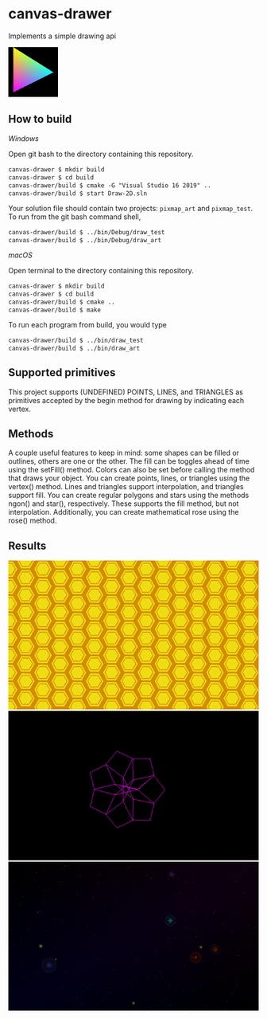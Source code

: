 # canvas-drawer

Implements a simple drawing api

![Alt text](/images/triangle.png?raw=true)

## How to build

*Windows*

Open git bash to the directory containing this repository.

```
canvas-drawer $ mkdir build
canvas-drawer $ cd build
canvas-drawer/build $ cmake -G "Visual Studio 16 2019" ..
canvas-drawer/build $ start Draw-2D.sln
```

Your solution file should contain two projects: `pixmap_art` and `pixmap_test`.
To run from the git bash command shell, 

```
canvas-drawer/build $ ../bin/Debug/draw_test
canvas-drawer/build $ ../bin/Debug/draw_art
```

*macOS*

Open terminal to the directory containing this repository.

```
canvas-drawer $ mkdir build
canvas-drawer $ cd build
canvas-drawer/build $ cmake ..
canvas-drawer/build $ make
```

To run each program from build, you would type

```
canvas-drawer/build $ ../bin/draw_test
canvas-drawer/build $ ../bin/draw_art
```

## Supported primitives

This project supports (UNDEFINED) POINTS, LINES, and TRIANGLES as primitives accepted by the begin method for drawing by indicating each vertex.

## Methods
A couple useful features to keep in mind: some shapes can be filled or outlines, others are one or the other. The fill can be toggles ahead of time using the setFill() method. Colors can also be set before calling the method that draws your object. 
You can create points, lines, or triangles using the vertex() method. Lines and triangles support interpolation, and triangles support fill.
You can create regular polygons and stars using the methods ngon() and star(), respectively. These supports the fill method, but not interpolation. Additionally, you can create mathematical rose using the rose() method.

## Results
![Alt text](/images/honey3.png?raw=true)
![Alt text](/images/save.png?raw=true)
![Alt text](/images/stars1.png?raw=true)
